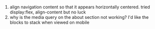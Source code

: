 
1. align navigation content so that it appears horizontally centered.
    tried display:flex, align-content but no luck
2. why is the media query on the about section not working? 
I'd like the blocks to stack when viewed on mobile